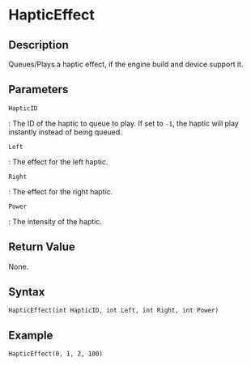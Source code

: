 # HapticEffect

## Description
Queues/Plays a haptic effect, if the engine build and device support it.

## Parameters
`HapticID`

:   The ID of the haptic to queue to play. If set to `-1`, the haptic will play instantly instead of being queued.

`Left`

:   The effect for the left haptic.

`Right`

:   The effect for the right haptic.

`Power`

:   The intensity of the haptic.

## Return Value
None.

## Syntax
```
HapticEffect(int HapticID, int Left, int Right, int Power)
```

## Example
```
HapticEffect(0, 1, 2, 100)
```